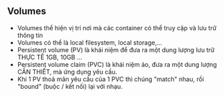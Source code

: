 ## Volumes
* Volumes thể hiện vị trí nơi mà các container có thể truy cập và lưu trữ thông tin
* Volumes có thể là local filesystem, local storage,...
* Persistent volume (PV) là khái niệm để đưa ra một dung lượng lưu trữ THỰC TẾ 1GB, 10GB ...
* Persistent volume claim (PVC) là khái niệm ảo, đưa ra một dung lượng CẦN THIẾT, mà ứng dụng yêu cầu.
* Khi 1 PV thoả mãn yêu cầu của 1 PVC thì chúng "match" nhau, rồi "bound" (buộc / kết nối) lại với nhạu.